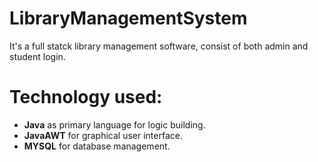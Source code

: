 # LibraryManagementSystem

It's a full statck library management software, consist of both admin and student login.
# Technology used: 
<ul>
 <li> <b>Java</b> as primary language for logic building. </li>
 <li> <b>JavaAWT</b> for graphical user interface.</li>
 <li> <b>MYSQL</b> for database management.</li>
</ul>

 
